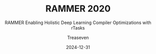 ---
layout:     post
title:      RAMMER 2020
subtitle:   RAMMER Enabling Holistic Deep Learning Compiler Optimizations with rTasks
date:       2024-12-31
author:     Treaseven
header-img: img/bg20.jpg
catalog: true
tags:
    - Machine Learning
    - Spatio-temporal Schedule
---